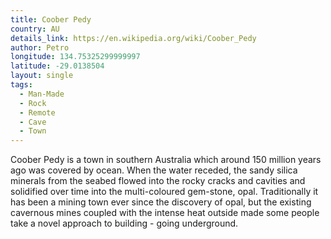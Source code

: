 ```yaml
---
title: Coober Pedy
country: AU
details_link: https://en.wikipedia.org/wiki/Coober_Pedy
author: Petro
longitude: 134.75325299999997
latitude: -29.0138504
layout: single
tags:
  - Man-Made
  - Rock
  - Remote
  - Cave
  - Town
---
```

Coober Pedy is a town in southern Australia which around 150 million years ago was covered by ocean. When the water receded, the sandy silica minerals from the seabed flowed into the rocky cracks and cavities and solidified over time into the multi-coloured gem-stone, opal. Traditionally it has been a mining town ever since the discovery of opal, but the existing cavernous mines coupled with the intense heat outside made some people take a novel approach to building - going underground.
